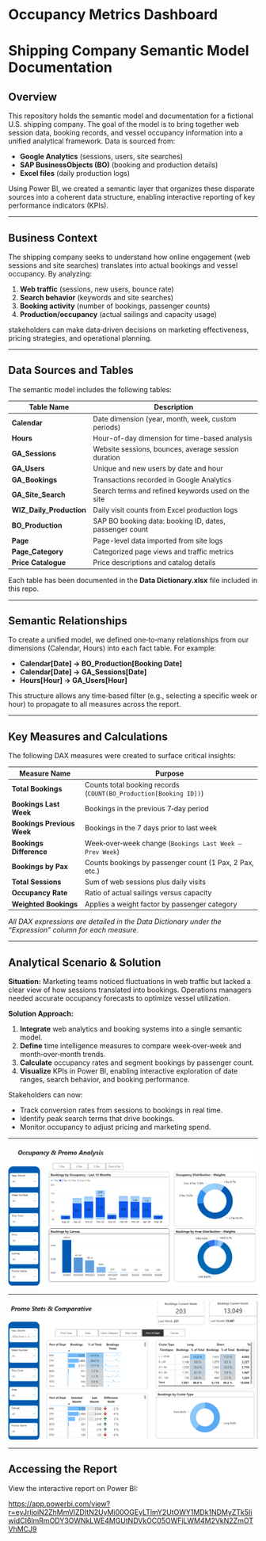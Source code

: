 # Occupancy Metrics Dashboard
# Shipping Company Semantic Model Documentation

## Overview

This repository holds the semantic model and documentation for a fictional U.S. shipping company. The goal of the model is to bring together web session data, booking records, and vessel occupancy information into a unified analytical framework. Data is sourced from:

* **Google Analytics** (sessions, users, site searches)
* **SAP BusinessObjects (BO)** (booking and production details)
* **Excel files** (daily production logs)

Using Power BI, we created a semantic layer that organizes these disparate sources into a coherent data structure, enabling interactive reporting of key performance indicators (KPIs).

---

## Business Context

The shipping company seeks to understand how online engagement (web sessions and site searches) translates into actual bookings and vessel occupancy. By analyzing:

1. **Web traffic** (sessions, new users, bounce rate)
2. **Search behavior** (keywords and site searches)
3. **Booking activity** (number of bookings, passenger counts)
4. **Production/occupancy** (actual sailings and capacity usage)

stakeholders can make data‑driven decisions on marketing effectiveness, pricing strategies, and operational planning.

---

## Data Sources and Tables

The semantic model includes the following tables:

| Table Name                 | Description                                             |
| -------------------------- | ------------------------------------------------------- |
| **Calendar**               | Date dimension (year, month, week, custom periods)      |
| **Hours**                  | Hour-of-day dimension for time-based analysis           |
| **GA\_Sessions**           | Website sessions, bounces, average session duration     |
| **GA\_Users**              | Unique and new users by date and hour                   |
| **GA\_Bookings**           | Transactions recorded in Google Analytics               |
| **GA\_Site\_Search**       | Search terms and refined keywords used on the site      |
| **WIZ\_Daily\_Production** | Daily visit counts from Excel production logs           |
| **BO\_Production**         | SAP BO booking data: booking ID, dates, passenger count |
| **Page**                   | Page-level data imported from site logs                 |
| **Page\_Category**         | Categorized page views and traffic metrics              |
| **Price Catalogue**        | Price descriptions and catalog details                  |

Each table has been documented in the **Data Dictionary.xlsx** file included in this repo.

---

## Semantic Relationships

To create a unified model, we defined one‑to‑many relationships from our dimensions (Calendar, Hours) into each fact table. For example:

* **Calendar\[Date] → BO\_Production\[Booking Date]**
* **Calendar\[Date] → GA\_Sessions\[Date]**
* **Hours\[Hour] → GA\_Users\[Hour]**

This structure allows any time‑based filter (e.g., selecting a specific week or hour) to propagate to all measures across the report.

---

## Key Measures and Calculations

The following DAX measures were created to surface critical insights:

| Measure Name               | Purpose                                                           |
| -------------------------- | ----------------------------------------------------------------- |
| **Total Bookings**         | Counts total booking records (`COUNT(BO_Production[Booking ID])`) |
| **Bookings Last Week**     | Bookings in the previous 7‑day period                             |
| **Bookings Previous Week** | Bookings in the 7 days prior to last week                         |
| **Bookings Difference**    | Week‑over‑week change (`Bookings Last Week – Prev Week`)          |
| **Bookings by Pax**        | Counts bookings by passenger count (1 Pax, 2 Pax, etc.)           |
| **Total Sessions**         | Sum of web sessions plus daily visits                             |
| **Occupancy Rate**         | Ratio of actual sailings versus capacity                          |
| **Weighted Bookings**      | Applies a weight factor by passenger category                     |

*All DAX expressions are detailed in the Data Dictionary under the “Expression” column for each measure.*

---

## Analytical Scenario & Solution

**Situation:** Marketing teams noticed fluctuations in web traffic but lacked a clear view of how sessions translated into bookings. Operations managers needed accurate occupancy forecasts to optimize vessel utilization.

**Solution Approach:**

1. **Integrate** web analytics and booking systems into a single semantic model.
2. **Define** time intelligence measures to compare week‑over‑week and month‑over‑month trends.
3. **Calculate** occupancy rates and segment bookings by passenger count.
4. **Visualize** KPIs in Power BI, enabling interactive exploration of date ranges, search behavior, and booking performance.

Stakeholders can now:

* Track conversion rates from sessions to bookings in real time.
* Identify peak search terms that drive bookings.
* Monitor occupancy to adjust pricing and marketing spend.

---

![Occupancy](images/Occupancy.png)

---

![Occupancy](images/Occupancy_2.png)


---

## Accessing the Report

View the interactive report on Power BI:

https://app.powerbi.com/view?r=eyJrIjoiN2ZhMmVlZDItN2UyMi00OGEyLTlmY2UtOWY1MDk1NDMyZTk5IiwidCI6ImRmODY3OWNkLWE4MGUtNDVkOC05OWFjLWM4M2VkN2ZmOTVhMCJ9
